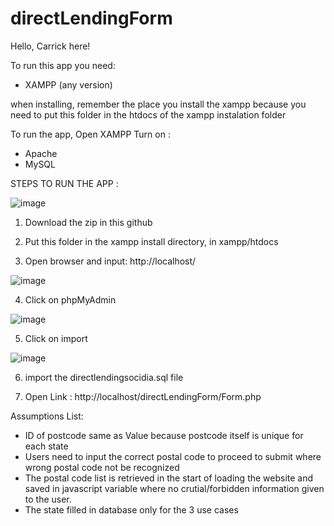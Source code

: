 # directLendingForm
Hello, 
Carrick here!

To run this app you need:
- XAMPP (any version)

when installing, remember the place you install the xampp 
because you need to put this folder in the htdocs of the 
xampp instalation folder 

To run the app,
Open XAMPP
Turn on :
- Apache
- MySQL

STEPS TO RUN THE APP :

![image](https://user-images.githubusercontent.com/76893921/216811278-c6b94188-62db-48b2-84f9-aa634b7b494b.png)

1. Download the zip in this github

2. Put this folder in the xampp install directory, in xampp/htdocs

3. Open browser and input: http://localhost/

![image](https://user-images.githubusercontent.com/76893921/216812391-0334932a-1c63-4eb5-9e8d-1adaa1aee2c6.png)

4. Click on phpMyAdmin

![image](https://user-images.githubusercontent.com/76893921/216812404-53c9131f-1057-4f8d-8e55-c8fc0081be0d.png)

5. Click on import

![image](https://user-images.githubusercontent.com/76893921/216812526-b0783f92-ecde-4274-8413-5b4d7a5a5ec7.png)

6. import the directlendingsocidia.sql file 

8. Open Link : http://localhost/directLendingForm/Form.php

Assumptions List:
- ID of postcode same as Value because postcode itself is unique for each state
- Users need to input the correct postal code to proceed to submit where wrong postal code not be recognized
- The postal code list is retrieved in the start of loading the website and saved in javascript variable where no crutial/forbidden information given to the user. 
- The state filled in database only for the 3 use cases

